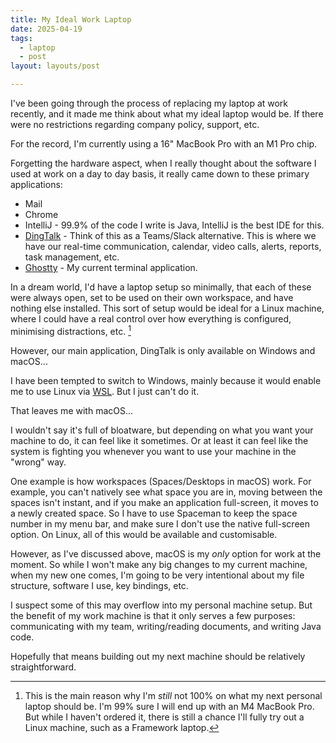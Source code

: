 ```yaml
---
title: My Ideal Work Laptop
date: 2025-04-19
tags:
  - laptop
  - post
layout: layouts/post

---
```


I've been going through the process of replacing my laptop at work recently, and it made me think about what my ideal laptop would be. If there were no restrictions regarding company policy, support, etc.

For the record, I'm currently using a 16" MacBook Pro with an M1 Pro chip.

Forgetting the hardware aspect, when I really thought about the software I used at work on a day to day basis, it really came down to these primary applications:

- Mail
- Chrome
- IntelliJ - 99.9% of the code I write is Java, IntelliJ is the best IDE for this.
- [DingTalk][dt] - Think of this as a Teams/Slack alternative. This is where we have our real-time communication, calendar, video calls, alerts, reports, task management, etc.
- [Ghostty][g] - My current terminal application.

In a dream world, I'd have a laptop setup so minimally, that each of these were always open, set to be used on their own workspace, and have nothing else installed. This sort of setup would be ideal for a Linux machine, where I could have a real control over how everything is configured, minimising distractions, etc. [^1]

However, our main application, DingTalk is only available on Windows and macOS...

I have been tempted to switch to Windows, mainly because it would enable me to use Linux via [WSL][wsl]. But I just can't do it.

That leaves me with macOS...

I wouldn't say it's full of bloatware, but depending on what you want your machine to do, it can feel like it sometimes. Or at least it can feel like the system is fighting you whenever you want to use your machine in the "wrong" way.

One example is how workspaces (Spaces/Desktops in macOS) work. For example, you can't natively see what space you are in, moving between the spaces isn't instant, and if you make an application full-screen, it moves to a newly created space. So I have to use Spaceman to keep the space number in my menu bar, and make sure I don't use the native full-screen option. On Linux, all of this would be available and customisable.

However, as I've discussed above, macOS is my *only* option for work at the moment. So while I won't make any big changes to my current machine, when my new one comes, I'm going to be very intentional about my file structure, software I use, key bindings, etc.

I suspect some of this may overflow into my personal machine setup. But the benefit of my work machine is that it only serves a few purposes: communicating with my team, writing/reading documents, and writing Java code.

Hopefully that means building out my next machine should be relatively straightforward.

[wsl]: https://learn.microsoft.com/en-us/windows/wsl/install
[dt]: https://www.dingtalk.com/en
[g]: https://ghostty.org

[^1]: This is the main reason why I'm *still* not 100% on what my next personal laptop should be. I'm 99% sure I will end up with an M4 MacBook Pro. But while I haven't ordered it, there is still a chance I'll fully try out a Linux machine, such as a Framework laptop.
